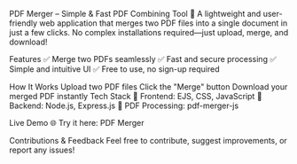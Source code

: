 PDF Merger – Simple & Fast PDF Combining Tool
🚀 A lightweight and user-friendly web application that merges two PDF files into a single document in just a few clicks. No complex installations required—just upload, merge, and download!

Features
✅ Merge two PDFs seamlessly
✅ Fast and secure processing
✅ Simple and intuitive UI
✅ Free to use, no sign-up required

How It Works
Upload two PDF files
Click the "Merge" button
Download your merged PDF instantly
Tech Stack
🔹 Frontend: EJS, CSS, JavaScript
🔹 Backend: Node.js, Express.js
🔹 PDF Processing: pdf-merger-js

Live Demo
🌐 Try it here: PDF Merger

Contributions & Feedback
Feel free to contribute, suggest improvements, or report any issues!
